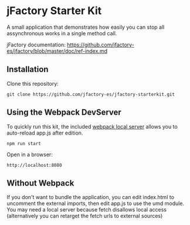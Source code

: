 # jFactory Starter Kit

A small application that demonstrates how easily you can stop all assynchronous works in a single method call.

jFactory documentation:
https://github.com/jfactory-es/jfactory/blob/master/doc/ref-index.md

## Installation

Clone this repository:
```
git clone https://github.com/jfactory-es/jfactory-starterkit.git
```

## Using the Webpack DevServer

To quickly run this kit, the included [webpack local server](https://webpack.js.org/configuration/dev-server/) allows you to auto-reload app.js after edition.

```
npm run start
```

Open in a browser:
```
http://localhost:8080
```

## Without Webpack

If you don't want to bundle the application, you can edit index.html to uncomment the external imports, then edit app.js to use the umd module.
You may need a local server because fetch disallows local access (alternatively you can retarget the fetch urls to external sources)